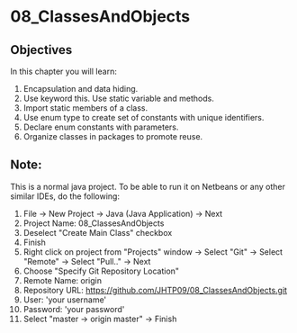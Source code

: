 # 08_ClassesAndObjects

Objectives
-----------
In this chapter you will learn:

1. Encapsulation and data hiding.
2. Use keyword this. Use static variable and methods.
3. Import static members of a class.
4. Use enum type to create set of constants with unique identifiers.
5. Declare enum constants with parameters.
6. Organize classes in packages to promote reuse.

Note:
-----
This is a normal java project. To be able to run it on Netbeans or any other similar IDEs, do the following:

1. File -> New Project -> Java (Java Application) -> Next
2. Project Name: 08_ClassesAndObjects
3. Deselect "Create Main Class" checkbox
4. Finish
5. Right click on project from "Projects" window -> Select "Git" -> Select "Remote" -> Select "Pull.." -> Next
6. Choose "Specify Git Repository Location"
7. Remote Name: origin
8. Repository URL: https://github.com/JHTP09/08_ClassesAndObjects.git
9. User: 'your username'
10. Password: 'your password'
11. Select "master -> origin master" -> Finish
